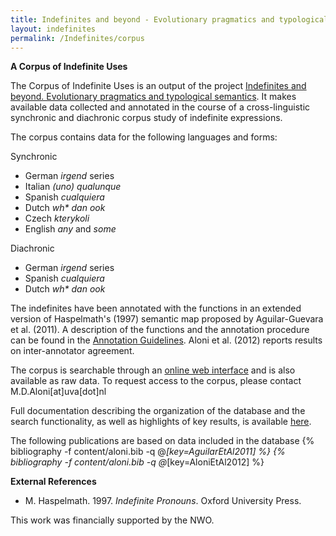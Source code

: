 ```yaml
---
title: Indefinites and beyond - Evolutionary pragmatics and typological semantics
layout: indefinites
permalink: /Indefinites/corpus
---
```

**A Corpus of Indefinite Uses**

The Corpus of Indefinite Uses is an output of the project [Indefinites and beyond. Evolutionary pragmatics and typological semantics](/Indefinites).  It makes available data collected and annotated in the course of a cross-linguistic synchronic and diachronic corpus study of indefinite expressions. 

The corpus contains data for the following languages and forms:

Synchronic 
- German *irgend* series
- Italian *(uno) qualunque*
- Spanish *cualquiera*
- Dutch *wh\* dan ook*
- Czech *kterykoli*
- English *any* and *some*

Diachronic
- German *irgend* series
- Spanish *cualquiera*
- Dutch *wh\* dan ook*

The indefinites have been annotated with the functions in an extended  version of  Haspelmath's (1997) semantic map proposed by Aguilar-Guevara et al. (2011). A description of the functions and the annotation procedure can be found in the [Annotation Guidelines](resources/annotation-guidelines.pdf). Aloni et al. (2012)  reports results on inter-annotator agreement. 

The corpus is searchable through an [online web interface](http://indefdb.logophile.org/)  and is also available as raw data. To request access to the corpus, please contact M.D.Aloni[at]uva[dot]nl

Full documentation describing the organization of the database and the search functionality, as well as highlights of key results, is available [here](resources/documentation.pdf). 

The following publications are based on data included in the database
{% bibliography -f content/aloni.bib -q @*[key=AguilarEtAl2011] %}
{% bibliography -f content/aloni.bib -q @*[key=AloniEtAl2012] %}

**External References**
- M. Haspelmath. 1997. *Indefinite Pronouns*. Oxford University Press.

This work was financially supported by the NWO.

